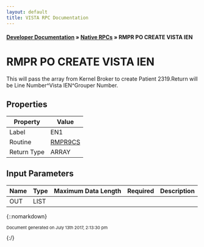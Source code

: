```yaml
---
layout: default
title: VISTA RPC Documentation
---
```


#### [Developer Documentation](../index) &#187; [Native RPCs](TableOfContents) &#187; RMPR PO CREATE VISTA IEN<br/>
# RMPR PO CREATE VISTA IEN

This will pass the array from Kernel Broker to create Patient 2319.Return will be Line Number^Vista IEN^Grouper Number.

## Properties

Property | Value
--- | ---
Label | EN1
Routine | [RMPR9CS](http://code.osehra.org/dox/Routine_RMPR9CS_source.html)
Return Type | ARRAY


## Input Parameters

Name | Type | Maximum Data Length | Required | Description
--- | --- | --- | --- | ---
OUT | LIST |  |  |  



{::nomarkdown} <br/><p style="font-size: 11px">Document generated on July 13th 2017, 2:13:30 pm</p>{:/}